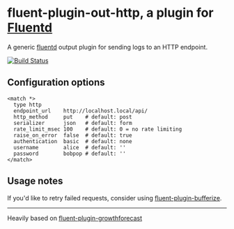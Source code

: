 # fluent-plugin-out-http, a plugin for [Fluentd](http://fluentd.org)

A generic [fluentd][1] output plugin for sending logs to an HTTP endpoint.

[![Build Status](https://travis-ci.org/ento/fluent-plugin-out-http.svg?branch=master)](https://travis-ci.org/ento/fluent-plugin-out-http)

## Configuration options

    <match *>
      type http
      endpoint_url    http://localhost.local/api/
      http_method     put    # default: post
      serializer      json   # default: form
      rate_limit_msec 100    # default: 0 = no rate limiting
      raise_on_error  false  # default: true
      authentication  basic  # default: none
      username        alice  # default: ''
      password        bobpop # default: ''
    </match>

## Usage notes

If you'd like to retry failed requests, consider using [fluent-plugin-bufferize][3].

----

Heavily based on [fluent-plugin-growthforecast][2]

  [1]: http://fluentd.org/
  [2]: https://github.com/tagomoris/fluent-plugin-growthforecast
  [3]: https://github.com/sabottenda/fluent-plugin-bufferize
